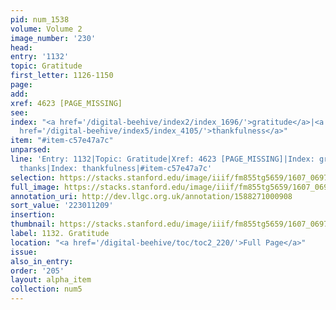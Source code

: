 ```yaml
---
pid: num_1538
volume: Volume 2
image_number: '230'
head:
entry: '1132'
topic: Gratitude
first_letter: 1126-1150
page:
add:
xref: 4623 [PAGE_MISSING]
see:
index: "<a href='/digital-beehive/index2/index_1696/'>gratitude</a>|<a href='/digital-beehive/index5/index_4104/'>thanks</a>|<a
  href='/digital-beehive/index5/index_4105/'>thankfulness</a>"
item: "#item-c57e47a7c"
unparsed:
line: 'Entry: 1132|Topic: Gratitude|Xref: 4623 [PAGE_MISSING]|Index: gratitude|Index:
  thanks|Index: thankfulness|#item-c57e47a7c'
selection: https://stacks.stanford.edu/image/iiif/fm855tg5659/1607_0697/867,1209,2842,1094/full/0/default.jpg
full_image: https://stacks.stanford.edu/image/iiif/fm855tg5659/1607_0697/full/full/0/default.jpg
annotation_uri: http://dev.llgc.org.uk/annotation/1588271000908
sort_value: '223011209'
insertion:
thumbnail: https://stacks.stanford.edu/image/iiif/fm855tg5659/1607_0697/867,1209,600,180/250,/0/default.jpg
label: 1132. Gratitude
location: "<a href='/digital-beehive/toc/toc2_220/'>Full Page</a>"
issue:
also_in_entry:
order: '205'
layout: alpha_item
collection: num5
---
```

